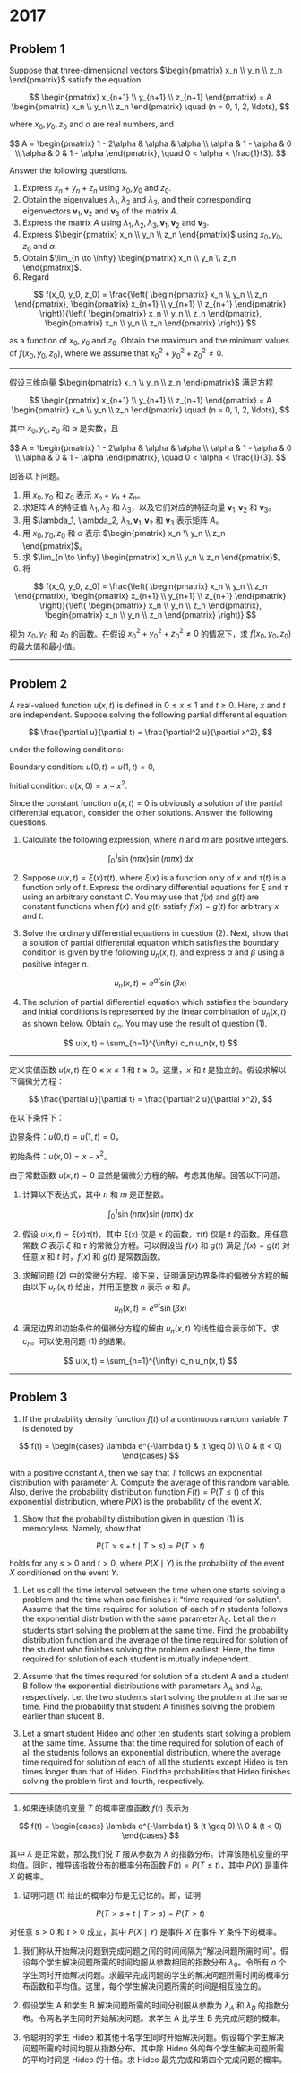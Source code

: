 # 2017

## Problem 1

Suppose that three-dimensional vectors $\begin{pmatrix} x_n \\ y_n \\ z_n \end{pmatrix}$ satisfy the equation

$$
\begin{pmatrix} x_{n+1} \\ y_{n+1} \\ z_{n+1} \end{pmatrix} = A \begin{pmatrix} x_n \\ y_n \\ z_n \end{pmatrix} \quad (n = 0, 1, 2, \ldots),
$$

where $x_0, y_0, z_0$ and $\alpha$ are real numbers, and

$$
A = \begin{pmatrix} 1 - 2\alpha & \alpha & \alpha \\ \alpha & 1 - \alpha & 0 \\ \alpha & 0 & 1 - \alpha \end{pmatrix}, \quad 0 < \alpha < \frac{1}{3}.
$$

Answer the following questions.

1. Express $x_n + y_n + z_n$ using $x_0, y_0$ and $z_0$.
2. Obtain the eigenvalues $\lambda_1, \lambda_2$ and $\lambda_3$, and their corresponding eigenvectors $\mathbf{v}_1, \mathbf{v}_2$ and $\mathbf{v}_3$ of the matrix $A$.
3. Express the matrix $A$ using $\lambda_1, \lambda_2, \lambda_3, \mathbf{v}_1, \mathbf{v}_2$ and $\mathbf{v}_3$.
4. Express $\begin{pmatrix} x_n \\ y_n \\ z_n \end{pmatrix}$ using $x_0, y_0, z_0$ and $\alpha$.
5. Obtain $\lim_{n \to \infty} \begin{pmatrix} x_n \\ y_n \\ z_n \end{pmatrix}$.
6. Regard

$$
f(x_0, y_0, z_0) = \frac{\left( \begin{pmatrix} x_n \\ y_n \\ z_n \end{pmatrix}, \begin{pmatrix} x_{n+1} \\ y_{n+1} \\ z_{n+1} \end{pmatrix} \right)}{\left( \begin{pmatrix} x_n \\ y_n \\ z_n \end{pmatrix}, \begin{pmatrix} x_n \\ y_n \\ z_n \end{pmatrix} \right)}
$$

as a function of $x_0, y_0$ and $z_0$. Obtain the maximum and the minimum values of $f(x_0, y_0, z_0)$, where we assume that $x_0^2 + y_0^2 + z_0^2 \neq 0$.

---

假设三维向量 $\begin{pmatrix} x_n \\ y_n \\ z_n \end{pmatrix}$ 满足方程

$$
\begin{pmatrix} x_{n+1} \\ y_{n+1} \\ z_{n+1} \end{pmatrix} = A \begin{pmatrix} x_n \\ y_n \\ z_n \end{pmatrix} \quad (n = 0, 1, 2, \ldots),
$$

其中 $x_0, y_0, z_0$ 和 $\alpha$ 是实数，且

$$
A = \begin{pmatrix} 1 - 2\alpha & \alpha & \alpha \\ \alpha & 1 - \alpha & 0 \\ \alpha & 0 & 1 - \alpha \end{pmatrix}, \quad 0 < \alpha < \frac{1}{3}.
$$

回答以下问题。

1. 用 $x_0, y_0$ 和 $z_0$ 表示 $x_n + y_n + z_n$。
2. 求矩阵 $A$ 的特征值 $\lambda_1, \lambda_2$ 和 $\lambda_3$，以及它们对应的特征向量 $\mathbf{v}_1, \mathbf{v}_2$ 和 $\mathbf{v}_3$。
3. 用 $\lambda_1, \lambda_2, $\lambda_3, \mathbf{v}_1, \mathbf{v}_2$ 和 $\mathbf{v}_3$ 表示矩阵 $A$。
4. 用 $x_0, y_0, z_0$ 和 $\alpha$ 表示 $\begin{pmatrix} x_n \\ y_n \\ z_n \end{pmatrix}$。
5. 求 $\lim_{n \to \infty} \begin{pmatrix} x_n \\ y_n \\ z_n \end{pmatrix}$。
6. 将

$$
f(x_0, y_0, z_0) = \frac{\left( \begin{pmatrix} x_n \\ y_n \\ z_n \end{pmatrix}, \begin{pmatrix} x_{n+1} \\ y_{n+1} \\ z_{n+1} \end{pmatrix} \right)}{\left( \begin{pmatrix} x_n \\ y_n \\ z_n \end{pmatrix}, \begin{pmatrix} x_n \\ y_n \\ z_n \end{pmatrix} \right)}
$$

视为 $x_0, y_0$ 和 $z_0$ 的函数。在假设 $x_0^2 + y_0^2 + z_0^2 \neq 0$ 的情况下，求 $f(x_0, y_0, z_0)$ 的最大值和最小值。

---

## Problem 2

A real-valued function $u(x, t)$ is defined in $0 \leq x \leq 1$ and $t \geq 0$. Here, $x$ and $t$ are independent. Suppose solving the following partial differential equation:

$$
\frac{\partial u}{\partial t} = \frac{\partial^2 u}{\partial x^2},
$$

under the following conditions:

Boundary condition: $u(0, t) = u(1, t) = 0$,

Initial condition: $u(x, 0) = x - x^2$.

Since the constant function $u(x, t) = 0$ is obviously a solution of the partial differential equation, consider the other solutions. Answer the following questions.

1. Calculate the following expression, where $n$ and $m$ are positive integers.

$$
\int_0^1 \sin(n\pi x) \sin(m\pi x) \, \mathrm{d}x
$$

2. Suppose $u(x, t) = \xi(x) \tau(t)$, where $\xi(x)$ is a function only of $x$ and $\tau(t)$ is a function only of $t$. Express the ordinary differential equations for $\xi$ and $\tau$ using an arbitrary constant $C$. You may use that $f(x)$ and $g(t)$ are constant functions when $f(x)$ and $g(t)$ satisfy $f(x) = g(t)$ for arbitrary $x$ and $t$.

3. Solve the ordinary differential equations in question (2). Next, show that a solution of partial differential equation which satisfies the boundary condition is given by the following $u_n(x, t)$, and express $\alpha$ and $\beta$ using a positive integer $n$.

$$
u_n(x, t) = e^{\alpha t} \sin(\beta x)
$$

4. The solution of partial differential equation which satisfies the boundary and initial conditions is represented by the linear combination of $u_n(x, t)$ as shown below. Obtain $c_n$. You may use the result of question (1).

$$
u(x, t) = \sum_{n=1}^{\infty} c_n u_n(x, t)
$$

---

定义实值函数 $u(x, t)$ 在 $0 \leq x \leq 1$ 和 $t \geq 0$。这里，$x$ 和 $t$ 是独立的。假设求解以下偏微分方程：

$$
\frac{\partial u}{\partial t} = \frac{\partial^2 u}{\partial x^2},
$$

在以下条件下：

边界条件：$u(0, t) = u(1, t) = 0$，

初始条件：$u(x, 0) = x - x^2$。

由于常数函数 $u(x, t) = 0$ 显然是偏微分方程的解，考虑其他解。回答以下问题。

1. 计算以下表达式，其中 $n$ 和 $m$ 是正整数。

$$
\int_0^1 \sin(n\pi x) \sin(m\pi x) \, \mathrm{d}x
$$

2. 假设 $u(x, t) = \xi(x) \tau(t)$，其中 $\xi(x)$ 仅是 $x$ 的函数，$\tau(t)$ 仅是 $t$ 的函数。用任意常数 $C$ 表示 $\xi$ 和 $\tau$ 的常微分方程。可以假设当 $f(x)$ 和 $g(t)$ 满足 $f(x) = g(t)$ 对任意 $x$ 和 $t$ 时，$f(x)$ 和 $g(t)$ 是常数函数。

3. 求解问题 (2) 中的常微分方程。接下来，证明满足边界条件的偏微分方程的解由以下 $u_n(x, t)$ 给出，并用正整数 $n$ 表示 $\alpha$ 和 $\beta$。

$$
u_n(x, t) = e^{\alpha t} \sin(\beta x)
$$

4. 满足边界和初始条件的偏微分方程的解由 $u_n(x, t)$ 的线性组合表示如下。求 $c_n$。可以使用问题 (1) 的结果。

$$
u(x, t) = \sum_{n=1}^{\infty} c_n u_n(x, t)
$$

---

## Problem 3

1. If the probability density function $f(t)$ of a continuous random variable $T$ is denoted by

$$
f(t) = \begin{cases} 
\lambda e^{-\lambda t} & (t \geq 0) \\ 
0 & (t < 0) 
\end{cases}
$$

with a positive constant $\lambda$, then we say that $T$ follows an exponential distribution with parameter $\lambda$. Compute the average of this random variable. Also, derive the probability distribution function $F(t) = P(T \leq t)$ of this exponential distribution, where $P(X)$ is the probability of the event $X$.

1. Show that the probability distribution given in question (1) is memoryless. Namely, show that

$$
P(T > s + t \mid T > s) = P(T > t)
$$

holds for any $s > 0$ and $t > 0$, where $P(X \mid Y)$ is the probability of the event $X$ conditioned on the event $Y$.

1. Let us call the time interval between the time when one starts solving a problem and the time when one finishes it "time required for solution". Assume that the time required for solution of each of $n$ students follows the exponential distribution with the same parameter $\lambda_0$. Let all the $n$ students start solving the problem at the same time. Find the probability distribution function and the average of the time required for solution of the student who finishes solving the problem earliest. Here, the time required for solution of each student is mutually independent.

2. Assume that the times required for solution of a student A and a student B follow the exponential distributions with parameters $\lambda_A$ and $\lambda_B$, respectively. Let the two students start solving the problem at the same time. Find the probability that student A finishes solving the problem earlier than student B.

3. Let a smart student Hideo and other ten students start solving a problem at the same time. Assume that the time required for solution of each of all the students follows an exponential distribution, where the average time required for solution of each of all the students except Hideo is ten times longer than that of Hideo. Find the probabilities that Hideo finishes solving the problem first and fourth, respectively.

---

1. 如果连续随机变量 $T$ 的概率密度函数 $f(t)$ 表示为

$$
f(t) = \begin{cases} 
\lambda e^{-\lambda t} & (t \geq 0) \\ 
0 & (t < 0) 
\end{cases}
$$

其中 $\lambda$ 是正常数，那么我们说 $T$ 服从参数为 $\lambda$ 的指数分布。计算该随机变量的平均值。同时，推导该指数分布的概率分布函数 $F(t) = P(T \leq t)$，其中 $P(X)$ 是事件 $X$ 的概率。

1. 证明问题 (1) 给出的概率分布是无记忆的。即，证明

$$
P(T > s + t \mid T > s) = P(T > t)
$$

对任意 $s > 0$ 和 $t > 0$ 成立，其中 $P(X \mid Y)$ 是事件 $X$ 在事件 $Y$ 条件下的概率。

1. 我们称从开始解决问题到完成问题之间的时间间隔为“解决问题所需时间”。假设每个学生解决问题所需的时间均服从参数相同的指数分布 $\lambda_0$。令所有 $n$ 个学生同时开始解决问题。求最早完成问题的学生的解决问题所需时间的概率分布函数和平均值。这里，每个学生解决问题所需的时间是相互独立的。

2. 假设学生 A 和学生 B 解决问题所需的时间分别服从参数为 $\lambda_A$ 和 $\lambda_B$ 的指数分布。令两名学生同时开始解决问题。求学生 A 比学生 B 先完成问题的概率。

3. 令聪明的学生 Hideo 和其他十名学生同时开始解决问题。假设每个学生解决问题所需的时间均服从指数分布，其中除 Hideo 外的每个学生解决问题所需的平均时间是 Hideo 的十倍。求 Hideo 最先完成和第四个完成问题的概率。
